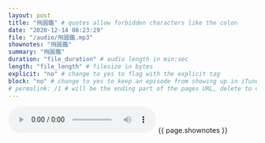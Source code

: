 ```yaml
---
layout: post
title: "飛圓鑑" # quotes allow forbidden characters like the colon
date: "2020-12-14 08:23:29"
file: "/audio/飛圓鑑.mp3"
shownotes: "飛圓鑑"
summary: "飛圓鑑"
duration: "file_duration" # audio length in min:sec
length: "file_length" # filesize in bytes
explicit: "no" # change to yes to flag with the explicit tag
block: "no" # change to yes to keep an episode from showing up in iTunes
# permalink: /1 # will be the ending part of the pages URL, delete to default to the title
---
```


<audio controls>
<source src="{{site.url}}{{site.baseurl}}{{ page.file }}" type="audio/x-mp3">
Your browser does not support the audio element.
</audio>
{{ page.shownotes }}
